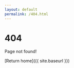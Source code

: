```yaml
---
layout: default
permalink: /404.html
---
```


# 404

Page not found!

[Return home]({{ site.baseurl }})
